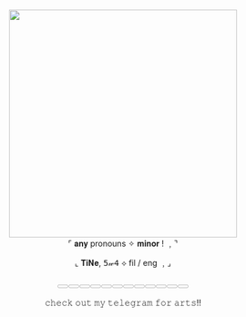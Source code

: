 #
<div id="header" align="center">
<img src="https://static.wikia.nocookie.net/cookierunkingdom/images/7/7e/Cutscene_asset_shadow_milk_puppet_2.png/revision/latest?cb=20240225170204" width="400"/>
</div>



<div align="center">
⌜ 𝐚𝐧𝐲 pronouns ✧ 𝐦𝐢𝐧𝐨𝐫 ! ﹐⌝

⌞ 𝐓𝐢𝐍𝐞, 𝟧𝓌𝟦 ⟡ fil / eng ﹐⌟

𓈀𓈀𓈀𓈀𓈀𓈀𓈀𓈀𓈀𓈀𓈀𓈀

𝚌𝚑𝚎𝚌𝚔 𝚘𝚞𝚝 𝚖𝚢 𝚝𝚎𝚕𝚎𝚐𝚛𝚊𝚖 𝚏𝚘𝚛 𝚊𝚛𝚝𝚜!!

